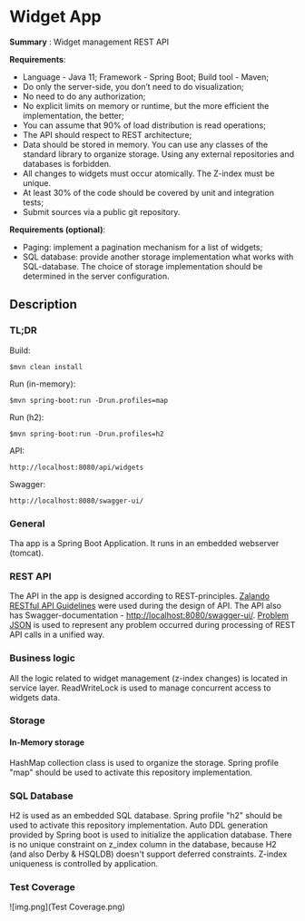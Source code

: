 # Widget App

**Summary** : Widget management REST API

**Requirements**:

* Language - Java 11; Framework - Spring Boot; Build tool - Maven; 
* Do only the server-side, you don’t need to do visualization;
* No need to do any authorization;
* No explicit limits on memory or runtime, but the more efficient the implementation, the better;
* You can assume that 90% of load distribution is read operations;
* The API should respect to REST architecture;
* Data should be stored in memory. You can use any classes of the standard library to organize storage. Using any external repositories and databases is forbidden.
* All changes to widgets must occur atomically. The Z-index must be unique.
* At least 30% of the code should be covered by unit and integration tests;
* Submit sources via a public git repository.

**Requirements (optional)**:

* Paging: implement a pagination mechanism for a list of widgets;
* SQL database: provide another storage implementation what works with SQL-database. The choice of storage implementation should be determined in the server configuration.

## Description

### TL;DR

Build:

    $mvn clean install
Run (in-memory):

    $mvn spring-boot:run -Drun.profiles=map
Run (h2):

    $mvn spring-boot:run -Drun.profiles=h2
API:

    http://localhost:8080/api/widgets
Swagger:

    http://localhost:8080/swagger-ui/

### General

Tha app is a Spring Boot Application. It runs in an embedded webserver (tomcat).   

### REST API

The API in the app is designed according to REST-principles. [Zalando RESTful API Guidelines](https://opensource.zalando.com/restful-api-guidelines/#) were used during the design of API. The API also has Swagger-documentation - [http://localhost:8080/swagger-ui/](http://localhost:8080/swagger-ui/).
[Problem JSON](https://github.com/zalando/problem-spring-web/) is used to represent any problem occurred during processing of REST API calls in a unified way.

### Business logic

All the logic related to widget management (z-index changes) is located in service layer. ReadWriteLock is used to manage concurrent access to widgets data.

### Storage

#### In-Memory storage

HashMap collection class is used to organize the storage. Spring profile "map" should be used to activate this repository implementation.

### SQL Database

H2 is used as an embedded SQL database. Spring profile "h2" should be used to activate this repository implementation.
Auto DDL generation provided by Spring boot is used to initialize the application database. 
There is no unique constraint on z_index column in the database, because H2 (and also Derby & HSQLDB) doesn't support deferred constraints.
Z-index uniqueness is controlled by application.


### Test Coverage

![img.png](Test Coverage.png)
